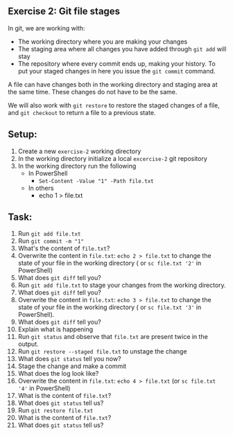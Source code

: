 ## Exercise 2: Git file stages

In git, we are working with:

* The working directory where you are making your changes
* The staging area where all changes you have added through `git add` will stay
* The repository where every commit ends up, making your history. To put your staged changes in here you issue
  the `git commit` command.

A file can have changes both in the working directory and staging area at the same time.
These changes do not have to be the same.

We will also work with `git restore` to restore the staged changes of a file, and `git checkout` to return a file to a
previous state.

## Setup:

1. Create a new `exercise-2` working directory
2. In the working directory initialize a local `excercise-2` git repository
3. In the working directory run the following
   - In PowerShell
     - `Set-Content -Value "1" -Path file.txt`
   - In others
     - echo 1 > file.txt


## Task:

1. Run `git add file.txt`
2. Run `git commit -m "1"`
3. What's the content of `file.txt`?
4. Overwrite the content in `file.txt`: `echo 2 > file.txt` to change the state of your file in the working directory (
   or `sc file.txt '2'` in PowerShell)
5. What does `git diff` tell you?
6. Run `git add file.txt` to stage your changes from the working directory.
7. What does `git diff` tell you?
8. Overwrite the content in `file.txt`: `echo 3 > file.txt` to change the state of your file in the working directory (
   or `sc file.txt '3'` in PowerShell).
9. What does `git diff` tell you?
10. Explain what is happening
11. Run `git status` and observe that `file.txt` are present twice in the output.
12. Run `git restore --staged file.txt` to unstage the change
13. What does `git status` tell you now?
14. Stage the change and make a commit
15. What does the log look like?
16. Overwrite the content in `file.txt`: `echo 4 > file.txt` (or `sc file.txt '4'` in PowerShell)
17. What is the content of `file.txt`?
18. What does `git status` tell us?
19. Run `git restore file.txt`
20. What is the content of `file.txt`?
21. What does `git status` tell us?
